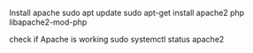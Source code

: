 Install apache 
sudo apt update
sudo apt-get install apache2 php libapache2-mod-php


check if Apache is working
sudo systemctl status apache2
